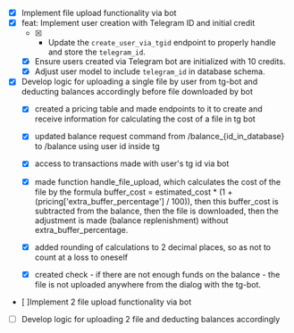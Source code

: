 - [x] Implement file upload functionality via bot
- [x] feat: Implement user creation with Telegram ID and initial credit
  - [x] - Update the `create_user_via_tgid` endpoint to properly handle and store the `telegram_id`.
  - [x] Ensure users created via Telegram bot are initialized with 10 credits.
  - [x]  Adjust user model to include `telegram_id` in database schema.
- [x] Develop logic for uploading a single file by user from tg-bot and deducting balances accordingly before file downloaded by bot
  - [x] created a pricing table and made endpoints to it to create and receive information for calculating the cost of a file in tg bot
  - [x] updated balance request command from /balance_{id_in_database} to /balance using user id inside tg
  - [x] access to transactions made with user's tg id via bot
  - [x] made function handle_file_upload, which calculates the cost of the file by the formula buffer_cost = estimated_cost * (1 + (pricing['extra_buffer_percentage'] / 100)), then this buffer_cost is subtracted from the balance, then the file is downloaded, then the adjustment is made (balance replenishment) without extra_buffer_percentage.
  - [x] added rounding of calculations to 2 decimal places, so as not to count at a loss to oneself
  - [x] created check - if there are not enough funds on the balance - the file is not uploaded anywhere from the dialog with the tg-bot.


- [ ]Implement 2 file upload functionality via bot
- [ ] Develop logic for uploading 2 file and deducting balances accordingly
